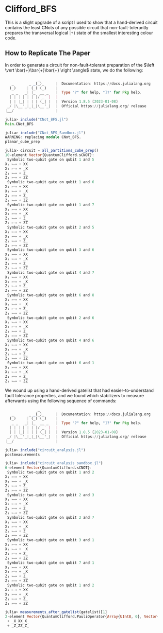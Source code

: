 # Clifford_BFS

This is a slight upgrade of a script I used to show that a hand-derived circuit contains the least CNots of any possible circuit that non-fault-tolerantly prepares the transversal logical $\left \vert + \right \rangle$ state of the smallest interesting colour code. 

## How to Replicate The Paper

In order to generate a circuit for non-fault-tolerant preparation of the $\left \vert \bar{+}\bar{+}\bar{+} \right \rangle$ state, we do the following:

```julia
               _
   _       _ _(_)_     |  Documentation: https://docs.julialang.org
  (_)     | (_) (_)    |
   _ _   _| |_  __ _   |  Type "?" for help, "]?" for Pkg help.
  | | | | | | |/ _` |  |
  | | |_| | | | (_| |  |  Version 1.8.5 (2023-01-08)
 _/ |\__'_|_|_|\__'_|  |  Official https://julialang.org/ release
|__/                   |

julia> include("CNot_BFS.jl")
Main.CNot_BFS

julia> include("CNot_BFS_Sandbox.jl")
WARNING: replacing module CNot_BFS.
planar_cube_prep

julia> circuit = all_partitions_cube_prep()
10-element Vector{QuantumClifford.sCNOT}:
 Symbolic two-qubit gate on qubit 1 and 5
X₁ ⟼ + XX
X₂ ⟼ + _X
Z₁ ⟼ + Z_
Z₂ ⟼ + ZZ
 Symbolic two-qubit gate on qubit 1 and 6
X₁ ⟼ + XX
X₂ ⟼ + _X
Z₁ ⟼ + Z_
Z₂ ⟼ + ZZ
 Symbolic two-qubit gate on qubit 1 and 7
X₁ ⟼ + XX
X₂ ⟼ + _X
Z₁ ⟼ + Z_
Z₂ ⟼ + ZZ
 Symbolic two-qubit gate on qubit 2 and 5
X₁ ⟼ + XX
X₂ ⟼ + _X
Z₁ ⟼ + Z_
Z₂ ⟼ + ZZ
 Symbolic two-qubit gate on qubit 3 and 6
X₁ ⟼ + XX
X₂ ⟼ + _X
Z₁ ⟼ + Z_
Z₂ ⟼ + ZZ
 Symbolic two-qubit gate on qubit 4 and 7
X₁ ⟼ + XX
X₂ ⟼ + _X
Z₁ ⟼ + Z_
Z₂ ⟼ + ZZ
 Symbolic two-qubit gate on qubit 6 and 8
X₁ ⟼ + XX
X₂ ⟼ + _X
Z₁ ⟼ + Z_
Z₂ ⟼ + ZZ
 Symbolic two-qubit gate on qubit 2 and 6
X₁ ⟼ + XX
X₂ ⟼ + _X
Z₁ ⟼ + Z_
Z₂ ⟼ + ZZ
 Symbolic two-qubit gate on qubit 4 and 6
X₁ ⟼ + XX
X₂ ⟼ + _X
Z₁ ⟼ + Z_
Z₂ ⟼ + ZZ
 Symbolic two-qubit gate on qubit 6 and 1
X₁ ⟼ + XX
X₂ ⟼ + _X
Z₁ ⟼ + Z_
Z₂ ⟼ + ZZ

```

We wound up using a hand-derived gatelist that had easier-to-understand fault tolerance properties, and we found which stabilizers to measure afterwards using the following sequence of commands:

```julia
               _
   _       _ _(_)_     |  Documentation: https://docs.julialang.org
  (_)     | (_) (_)    |
   _ _   _| |_  __ _   |  Type "?" for help, "]?" for Pkg help.
  | | | | | | |/ _` |  |
  | | |_| | | | (_| |  |  Version 1.8.5 (2023-01-08)
 _/ |\__'_|_|_|\__'_|  |  Official https://julialang.org/ release
|__/                   |

julia> include("circuit_analysis.jl")
postmeasurements

julia> include("circuit_analysis_sandbox.jl")
6-element Vector{QuantumClifford.sCNOT}:
 Symbolic two-qubit gate on qubit 1 and 2
X₁ ⟼ + XX
X₂ ⟼ + _X
Z₁ ⟼ + Z_
Z₂ ⟼ + ZZ
 Symbolic two-qubit gate on qubit 2 and 3
X₁ ⟼ + XX
X₂ ⟼ + _X
Z₁ ⟼ + Z_
Z₂ ⟼ + ZZ
 Symbolic two-qubit gate on qubit 2 and 7
X₁ ⟼ + XX
X₂ ⟼ + _X
Z₁ ⟼ + Z_
Z₂ ⟼ + ZZ
 Symbolic two-qubit gate on qubit 3 and 1
X₁ ⟼ + XX
X₂ ⟼ + _X
Z₁ ⟼ + Z_
Z₂ ⟼ + ZZ
 Symbolic two-qubit gate on qubit 7 and 1
X₁ ⟼ + XX
X₂ ⟼ + _X
Z₁ ⟼ + Z_
Z₂ ⟼ + ZZ
 Symbolic two-qubit gate on qubit 1 and 2
X₁ ⟼ + XX
X₂ ⟼ + _X
Z₁ ⟼ + Z_
Z₂ ⟼ + ZZ

julia> measurements_after_gatelist(gatelist)[1]
2-element Vector{QuantumClifford.PauliOperator{Array{UInt8, 0}, Vector{UInt64}}}:
 + _X_XX_X_
 + _Z_ZZ_Z_

```